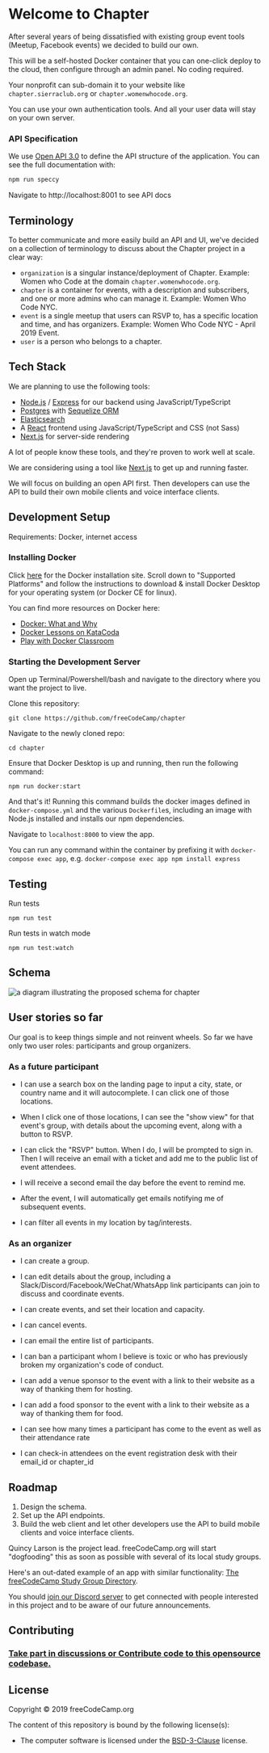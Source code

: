 # Welcome to Chapter

After several years of being dissatisfied with existing group event tools (Meetup, Facebook events) we decided to build our own.

This will be a self-hosted Docker container that you can one-click deploy to the cloud, then configure through an admin panel. No coding required.

Your nonprofit can sub-domain it to your website like `chapter.sierraclub.org` or `chapter.womenwhocode.org`.

You can use your own authentication tools. And all your user data will stay on your own server.

### API Specification

We use [Open API 3.0](https://www.openapis.org/about) to define the API structure of the application. You can see the full documentation with:

```bash
npm run speccy
```
Navigate to http://localhost:8001 to see API docs

## Terminology
To better communicate and more easily build an API and UI, we've decided on a collection of terminology to discuss about the Chapter project in a clear way:

- `organization` is a singular instance/deployment of Chapter. Example: Women who Code at the domain `chapter.womenwhocode.org`.
- `chapter` is a container for events, with a description and subscribers, and one or more admins who can manage it. Example: Women Who Code NYC.
- `event` is a single meetup that users can RSVP to, has a specific location and time, and has organizers. Example: Women Who Code NYC - April 2019 Event.
- `user` is a person who belongs to a chapter.

## Tech Stack

We are planning to use the following tools:

- [Node.js](https://nodejs.org) / [Express](https://expressjs.com) for our backend using JavaScript/TypeScript
- [Postgres](https://www.postgresql.org) with [Sequelize ORM](https://sequelize.org)
- [Elasticsearch](https://www.elastic.co/what-is/elasticsearch)
- A [React](https://reactjs.org/) frontend using JavaScript/TypeScript and CSS (not Sass)
- [Next.js](https://nextjs.org/) for server-side rendering

A lot of people know these tools, and they're proven to work well at scale.

We are considering using a tool like [Next.js](https://nextjs.org) to get up and running faster.

We will focus on building an open API first. Then developers can use the API to build their own mobile clients and voice interface clients.

## Development Setup

Requirements: Docker, internet access

### Installing Docker

Click [here](https://docs.docker.com/v17.12/install/) for the Docker installation site.  Scroll down to "Supported Platforms" and follow the instructions to download & install Docker Desktop for your operating system (or Docker CE for linux).

You can find more resources on Docker here:
- [Docker: What and Why](https://stackoverflow.com/questions/28089344/docker-what-is-it-and-what-is-the-purpose)
- [Docker Lessons on KataCoda](https://www.katacoda.com/learn?q=docker)
- [Play with Docker Classroom](https://training.play-with-docker.com/)

### Starting the Development Server

Open up Terminal/Powershell/bash and navigate to the directory where you want the project to live.

Clone this repository:
```
git clone https://github.com/freeCodeCamp/chapter
```

Navigate to the newly cloned repo:
```
cd chapter
```

Ensure that Docker Desktop is up and running, then run the following command:
```
npm run docker:start
```

And that's it! Running this command builds the docker images defined in `docker-compose.yml` and the various `Dockerfile`s, including an image with Node.js installed and installs our npm dependencies.

Navigate to `localhost:8000` to view the app.

You can run any command within the container by prefixing it with `docker-compose exec app`, e.g. `docker-compose exec app npm install express`

## Testing 
Run tests
```
npm run test
```

Run tests in watch mode
```
npm run test:watch
```

## Schema

![a diagram illustrating the proposed schema for chapter](https://user-images.githubusercontent.com/2755722/66802465-7d181900-eeea-11e9-9c6a-48012839d5f2.png)

## User stories so far

Our goal is to keep things simple and not reinvent wheels. So far we have only two user roles: participants and group organizers.

### As a future participant

- I can use a search box on the landing page to input a city, state, or country name and it will autocomplete. I can click one of those locations.

- When I click one of those locations, I can see the "show view" for that event's group, with details about the upcoming event, along with a button to RSVP.

- I can click the "RSVP" button. When I do, I will be prompted to sign in. Then I will receive an email with a ticket and add me to the public list of event attendees.

- I will receive a second email the day before the event to remind me.

- After the event, I will automatically get emails notifying me of subsequent events.

- I can filter all events in my location by tag/interests.

### As an organizer

- I can create a group.

- I can edit details about the group, including a Slack/Discord/Facebook/WeChat/WhatsApp link participants can join to discuss and coordinate events.

- I can create events, and set their location and capacity.

- I can cancel events.

- I can email the entire list of participants.

- I can ban a participant whom I believe is toxic or who has previously broken my organization's code of conduct.

- I can add a venue sponsor to the event with a link to their website as a way of thanking them for hosting.

- I can add a food sponsor to the event with a link to their website as a way of thanking them for food.

- I can see how many times a participant has come to the event as well as their attendance rate

- I can check-in attendees on the event registration desk with their email_id or chapter_id

## Roadmap

1. Design the schema.
2. Set up the API endpoints.
3. Build the web client and let other developers use the API to build mobile clients and voice interface clients.

Quincy Larson is the project lead. freeCodeCamp.org will start "dogfooding" this as soon as possible with several of its local study groups.

Here's an out-dated example of an app with similar functionality: [The freeCodeCamp Study Group Directory](https://study-group-directory.freecodecamp.org).

You should [join our Discord server](https://discord.gg/vbRUYWS) to get connected with people interested in this project and to be aware of our future announcements.

## Contributing

### [Take part in discussions or Contribute code to this opensource codebase.](CONTRIBUTING.md)

## License

Copyright © 2019 freeCodeCamp.org

The content of this repository is bound by the following license(s):

- The computer software is licensed under the [BSD-3-Clause](LICENSE) license.
